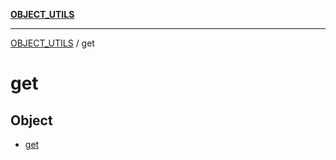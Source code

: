[**OBJECT_UTILS**](../README.md)

***

[OBJECT_UTILS](../README.md) / get

# get

## Object

- [get](functions/get.md)
